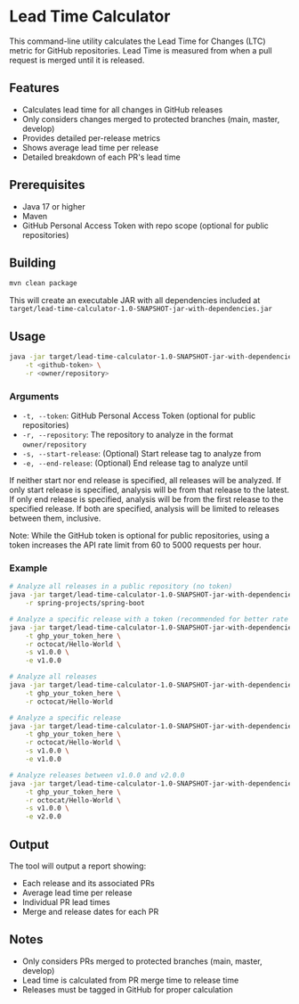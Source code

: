 # Lead Time Calculator

This command-line utility calculates the Lead Time for Changes (LTC) metric for GitHub repositories. Lead Time is measured from when a pull request is merged until it is released.

## Features

- Calculates lead time for all changes in GitHub releases
- Only considers changes merged to protected branches (main, master, develop)
- Provides detailed per-release metrics
- Shows average lead time per release
- Detailed breakdown of each PR's lead time

## Prerequisites

- Java 17 or higher
- Maven
- GitHub Personal Access Token with repo scope (optional for public repositories)

## Building

```bash
mvn clean package
```

This will create an executable JAR with all dependencies included at `target/lead-time-calculator-1.0-SNAPSHOT-jar-with-dependencies.jar`

## Usage

```bash
java -jar target/lead-time-calculator-1.0-SNAPSHOT-jar-with-dependencies.jar \
    -t <github-token> \
    -r <owner/repository>
```

### Arguments

- `-t, --token`: GitHub Personal Access Token (optional for public repositories)
- `-r, --repository`: The repository to analyze in the format `owner/repository`
- `-s, --start-release`: (Optional) Start release tag to analyze from
- `-e, --end-release`: (Optional) End release tag to analyze until

If neither start nor end release is specified, all releases will be analyzed.
If only start release is specified, analysis will be from that release to the latest.
If only end release is specified, analysis will be from the first release to the specified release.
If both are specified, analysis will be limited to releases between them, inclusive.

Note: While the GitHub token is optional for public repositories, using a token increases the API rate limit from 60 to 5000 requests per hour.

### Example

```bash
# Analyze all releases in a public repository (no token)
java -jar target/lead-time-calculator-1.0-SNAPSHOT-jar-with-dependencies.jar \
    -r spring-projects/spring-boot

# Analyze a specific release with a token (recommended for better rate limits)
java -jar target/lead-time-calculator-1.0-SNAPSHOT-jar-with-dependencies.jar \
    -t ghp_your_token_here \
    -r octocat/Hello-World \
    -s v1.0.0 \
    -e v1.0.0

# Analyze all releases
java -jar target/lead-time-calculator-1.0-SNAPSHOT-jar-with-dependencies.jar \
    -t ghp_your_token_here \
    -r octocat/Hello-World

# Analyze a specific release
java -jar target/lead-time-calculator-1.0-SNAPSHOT-jar-with-dependencies.jar \
    -t ghp_your_token_here \
    -r octocat/Hello-World \
    -s v1.0.0 \
    -e v1.0.0

# Analyze releases between v1.0.0 and v2.0.0
java -jar target/lead-time-calculator-1.0-SNAPSHOT-jar-with-dependencies.jar \
    -t ghp_your_token_here \
    -r octocat/Hello-World \
    -s v1.0.0 \
    -e v2.0.0
```

## Output

The tool will output a report showing:
- Each release and its associated PRs
- Average lead time per release
- Individual PR lead times
- Merge and release dates for each PR

## Notes

- Only considers PRs merged to protected branches (main, master, develop)
- Lead time is calculated from PR merge time to release time
- Releases must be tagged in GitHub for proper calculation
